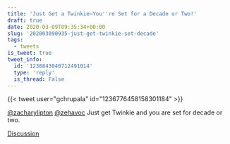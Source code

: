 ```yaml
---
title: 'Just Get a Twinkie—You''re Set for a Decade or Two!'
draft: true
date: 2020-03-09T09:35:34+00:00
slug: '202003090935-just-get-twinkie-set-decade'
tags:
  - tweets
is_tweet: true
tweet_info:
  id: '1236843040712491014'
  type: 'reply'
  is_thread: False
---
```




{{< tweet user="gchrupala" id="1236776458158301184" >}}

[@zacharylipton](https://x.com/zacharylipton) [@zehavoc](https://x.com/zehavoc) Just get Twinkie and you are set for decade or two.

[Discussion](https://x.com/sytelus/status/1236843040712491014)
